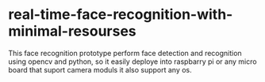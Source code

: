 # real-time-face-recognition-with-minimal-resourses
This face recognition prototype perform face detection and recognition using opencv and python, so it easily deploye into raspbarry pi or any micro board that suport camera moduls
it also support any os.


